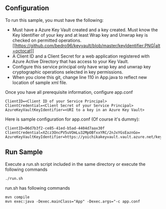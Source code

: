 ## Configuration

To run this sample, you must have the following:

* Must have a Azure Key Vault created and a key created. Must know the Key Identifier of your key and at least Wrap key and Unwrap key is checked on permitted operations.
[[https://github.com/bedro96/keyvault/blob/master/keyIdentifier.PNG|alt=octocat]]
* A Client ID and a Client Secret for a web application registered with Azure Active Directory that has access to your Key Vault.
* Configure this service principal only have wrap key and unwrap key cryptographic operations selected in key permissions.
* When you clone this git, change line 110 in App.java to reflect new location of sample xml file.

Once you have all prerequisite information, configure app.conf
```
ClientID=<Client ID of your Service Principal>
ClientCredential=<Client Secret of your Service Principal>
AzureKeyVaultKeyIdentifier=<URI to a key in an Azure Key Vault>
```

Here is sample configuration for app.conf (Of course it's dummy):
```
ClientID=06d7b3f2-ce85-41ed-b5ad-4404d7aax30f
ClientCredential=XZcz3OncPV5uVOmLu32MpOBfxxYRC/2nJxYGsEaznGo=
AzureKeyVaultKeyIdentifier=https://yoichikakeyvault.vault.azure.net/keys/yoichisecurekey/3695f67774ee49b48fc4eca21966af49
```

## Run Sample
Execute a run.sh script included in the same directory or execute the following commands
```bash
./run.sh 
```
run.sh has following commands
```
mvn compile
mvn exec:java -Dexec.mainClass="App" -Dexec.args="-c app.conf
```